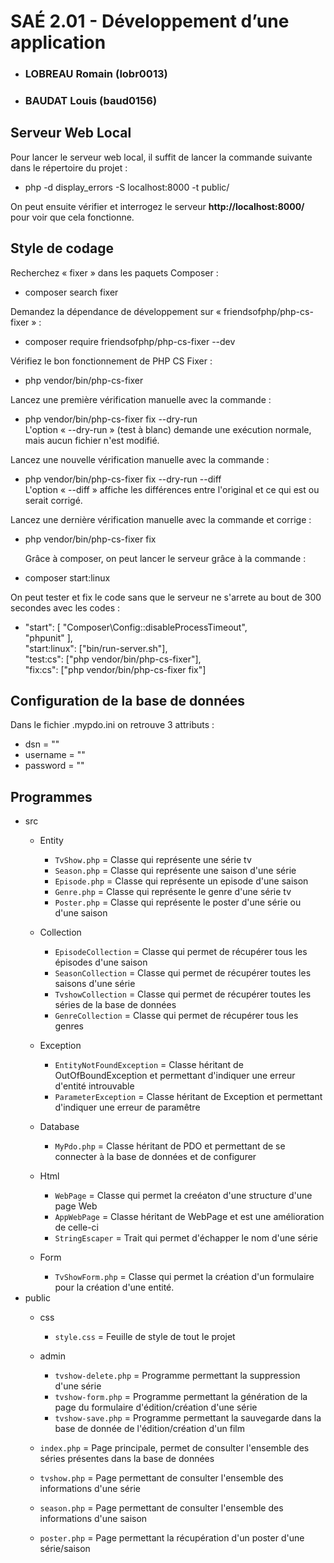 # SAÉ 2.01 - Développement d’une application

- ### LOBREAU Romain (lobr0013)
- ### BAUDAT Louis (baud0156)

## Serveur Web Local
Pour lancer le serveur web local, il suffit de lancer la commande suivante dans le répertoire du projet :
- php -d display_errors -S localhost:8000 -t public/

On peut ensuite vérifier et interrogez le serveur __http://localhost:8000/__ pour voir que cela fonctionne.

## Style de codage

Recherchez « fixer » dans les paquets Composer :
- composer search fixer

Demandez la dépendance de développement sur « friendsofphp/php-cs-fixer » :
- composer require friendsofphp/php-cs-fixer --dev

Vérifiez le bon fonctionnement de PHP CS Fixer :
- php vendor/bin/php-cs-fixer

Lancez une première vérification manuelle avec la commande :
- php vendor/bin/php-cs-fixer fix --dry-run  
  L'option « --dry-run » (test à blanc) demande une exécution normale, mais aucun fichier n'est modifié.

Lancez une nouvelle vérification manuelle avec la commande :
- php vendor/bin/php-cs-fixer fix --dry-run --diff  
  L'option « --diff » affiche les différences entre l'original et ce qui est ou serait corrigé.

Lancez une dernière vérification manuelle avec la commande et corrige :
- php vendor/bin/php-cs-fixer fix

  Grâce à composer, on peut lancer le serveur grâce à la commande :
- composer start:linux

On peut tester et fix le code sans que le serveur ne s'arrete au bout de 300 secondes avec les codes :
- "start": [
  "Composer\\Config::disableProcessTimeout",  
  "phpunit"
  ],  
  "start:linux": ["bin/run-server.sh"],  
  "test:cs": ["php vendor/bin/php-cs-fixer"],  
  "fix:cs": ["php vendor/bin/php-cs-fixer fix"]  

## Configuration de la base de données
Dans le fichier .mypdo.ini on retrouve 3 attributs :
- dsn = ""  
- username = ""  
- password = ""  

## Programmes 

  - src
    - Entity 
      - ``TvShow.php`` = Classe qui représente une série tv 
      - ``Season.php`` = Classe qui représente une saison d'une série
      - ``Episode.php`` = Classe qui représente un episode d'une saison 
      - ``Genre.php`` = Classe qui représente le genre d'une série tv
      - ``Poster.php`` = Classe qui représente le poster d'une série ou d'une saison
      
    - Collection
      - ``EpisodeCollection`` = Classe qui permet de récupérer tous les épisodes d'une saison
      - ``SeasonCollection`` = Classe qui permet de récupérer toutes les saisons d'une série
      - ``TvshowCollection`` = Classe qui permet de récupérer toutes les séries de la base de données
      - ``GenreCollection`` = Classe qui permet de récupérer tous les genres

    - Exception
      - ``EntityNotFoundException`` = Classe héritant de OutOfBoundException et permettant d'indiquer une erreur d'entité introuvable
      - ``ParameterException`` = Classe héritant de Exception et permettant d'indiquer une erreur de paramêtre
    - Database
      - ``MyPdo.php`` = Classe héritant de PDO et permettant de se connecter à la base de données et de configurer
    - Html 
      - ``WebPage`` = Classe qui permet la creéaton d'une structure d'une page Web
      - ``AppWebPage`` = Classe héritant de WebPage et est une amélioration de celle-ci
      - ``StringEscaper`` = Trait qui permet d'échapper le nom d'une série
    - Form
      - ``TvShowForm.php`` = Classe qui permet la création d'un formulaire pour la création d'une entité.
  - public
      - css
        - ``style.css`` = Feuille de style de tout le projet
        
      - admin 
        - ``tvshow-delete.php`` = Programme permettant la suppression d'une série
        - ``tvshow-form.php`` = Programme permettant la génération de la page du formulaire d'édition/création d'une série
        - ``tvshow-save.php`` = Programme permettant la sauvegarde dans la base de donnée de l'édition/création d'un film
        
      - ``index.php`` = Page principale, permet de consulter l'ensemble des séries présentes dans la base de données
      - ``tvshow.php`` = Page permettant de consulter l'ensemble des informations d'une série
      - ``season.php`` = Page permettant de consulter l'ensemble des informations d'une saison
      - ``poster.php`` = Page permettant la récupération d'un poster d'une série/saison

    